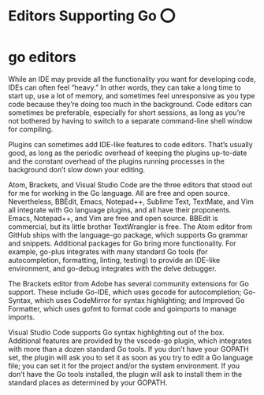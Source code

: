 # Editors Supporting Go :o:


# go editors
While an IDE may provide all the functionality you want for developing code, IDEs can often feel “heavy.” In other words, they can take a long time to start up, use a lot of memory, and sometimes feel unresponsive as you type code because they’re doing too much in the background. Code editors can sometimes be preferable, especially for short sessions, as long as you’re not bothered by having to switch to a separate command-line shell window for compiling.

Plugins can sometimes add IDE-like features to code editors. That’s usually good, as long as the periodic overhead of keeping the plugins up-to-date and the constant overhead of the plugins running processes in the background don’t slow down your editing.

Atom, Brackets, and Visual Studio Code are the three editors that stood out for me for working in the Go language. All are free and open source. Nevertheless, BBEdit, Emacs, Notepad++, Sublime Text, TextMate, and Vim all integrate with Go language plugins, and all have their proponents. Emacs, Notepad++, and Vim are free and open source. BBEdit is commercial, but its little brother TextWrangler is free.
The Atom editor from GitHub ships with the language-go package, which supports Go grammar and snippets. Additional packages for Go bring more functionality. For example, go-plus integrates with many standard Go tools (for autocompletion, formatting, linting, testing) to provide an IDE-like environment, and go-debug integrates with the delve debugger.

The Brackets editor from Adobe has several community extensions for Go support. These include Go-IDE, which uses gocode for autocompletion; Go-Syntax, which uses CodeMirror for syntax highlighting; and Improved Go Formatter, which uses gofmt to format code and goimports to manage imports.

Visual Studio Code supports Go syntax highlighting out of the box. Additional features are provided by the vscode-go plugin, which integrates with more than a dozen standard Go tools. If you don’t have your GOPATH set, the plugin will ask you to set it as soon as you try to edit a Go language file; you can set it for the project and/or the system environment. If you don’t have the Go tools installed, the plugin will ask to install them in the standard places as determined by your GOPATH.

